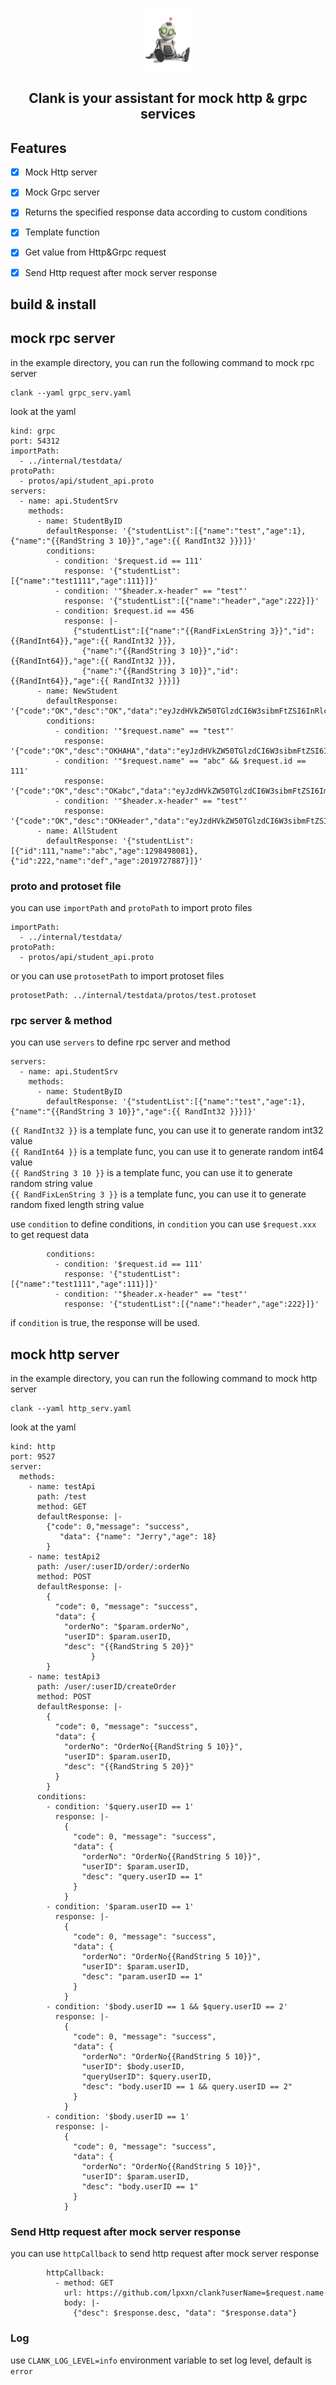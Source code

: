 <p align="center">
  <img src="/clank.png" height="100">
  <h2 align="center">
    Clank is your assistant for mock http & grpc services
  </h2>
</p>

## Features

- [x] Mock Http server 
- [x] Mock Grpc server
- [x] Returns the specified response data according to custom conditions  
- [x] Template function
- [x] Get value from Http&Grpc request
- [x] Send Http request after mock server response  


## build & install


## mock rpc server
in the example directory, you can run the following command to mock rpc server

```
clank --yaml grpc_serv.yaml
```

look at the yaml 
```
kind: grpc
port: 54312
importPath:
  - ../internal/testdata/
protoPath:
  - protos/api/student_api.proto
servers:
  - name: api.StudentSrv
    methods:
      - name: StudentByID
        defaultResponse: '{"studentList":[{"name":"test","age":1},{"name":"{{RandString 3 10}}","age":{{ RandInt32 }}}]}'
        conditions:
          - condition: '$request.id == 111'
            response: '{"studentList":[{"name":"test1111","age":111}]}'
          - condition: '"$header.x-header" == "test"'
            response: '{"studentList":[{"name":"header","age":222}]}'
          - condition: $request.id == 456
            response: |-
              {"studentList":[{"name":"{{RandFixLenString 3}}","id": {{RandInt64}},"age":{{ RandInt32 }}}, 
              	{"name":"{{RandString 3 10}}","id": {{RandInt64}},"age":{{ RandInt32 }}}, 
              	{"name":"{{RandString 3 10}}","id": {{RandInt64}},"age":{{ RandInt32 }}}]}
      - name: NewStudent
        defaultResponse: '{"code":"OK","desc":"OK","data":"eyJzdHVkZW50TGlzdCI6W3sibmFtZSI6InRlc3QiLCJhZ2UiOjF9LHsibmFtZSI6InRlc3QyIiwiYWdlIjoyfV19"}'
        conditions:
          - condition: '"$request.name" == "test"'
            response: '{"code":"OK","desc":"OKHAHA","data":"eyJzdHVkZW50TGlzdCI6W3sibmFtZSI6ImhlaWhlaSIsImFnZSI6MX0seyJuYW1lIjoiaGFoYWhhIiwiYWdlIjo5fV19"}'
          - condition: '"$request.name" == "abc" && $request.id == 111'
            response: '{"code":"OK","desc":"OKabc","data":"eyJzdHVkZW50TGlzdCI6W3sibmFtZSI6ImhlaWhlaSIsImFnZSI6MX0seyJuYW1lIjoiaGFoYWhhIiwiYWdlIjo5fV19"}'
          - condition: '"$header.x-header" == "test"'
            response: '{"code":"OK","desc":"OKHeader","data":"eyJzdHVkZW50TGlzdCI6W3sibmFtZSI6ImhlaWhlaSIsImFnZSI6MX0seyJuYW1lIjoiaGFoYWhhIiwiYWdlIjo5fV19"}'
      - name: AllStudent
        defaultResponse: '{"studentList": [{"id":111,"name":"abc","age":1298498081},{"id":222,"name":"def","age":2019727887}]}'

```

### proto and protoset file
you can use `importPath` and `protoPath` to import proto files
```
importPath:
  - ../internal/testdata/
protoPath:
  - protos/api/student_api.proto
```
or you can use `protosetPath` to import protoset files

```
protosetPath: ../internal/testdata/protos/test.protoset
```

### rpc server & method
you can use `servers` to define rpc server and method
```
servers:
  - name: api.StudentSrv
    methods:
      - name: StudentByID
        defaultResponse: '{"studentList":[{"name":"test","age":1},{"name":"{{RandString 3 10}}","age":{{ RandInt32 }}}]}'
```
`{{ RandInt32 }}` is a template func, you can use it to generate random int32 value    
`{{ RandInt64 }}` is a template func, you can use it to generate random int64 value   
`{{ RandString 3 10 }}` is a template func, you can use it to generate random string value   
`{{ RandFixLenString 3 }}` is a template func, you can use it to generate random fixed length string value    

use `condition` to define conditions, in `condition` you can use `$request.xxx` to get request data

```
        conditions:
          - condition: '$request.id == 111'
            response: '{"studentList":[{"name":"test1111","age":111}]}'
          - condition: '"$header.x-header" == "test"'
            response: '{"studentList":[{"name":"header","age":222}]}'
```
if `condition` is true, the response will be used.


## mock http server

in the example directory, you can run the following command to mock http server

```
clank --yaml http_serv.yaml
```

look at the yaml 
```
kind: http
port: 9527
server:
  methods:
    - name: testApi
      path: /test
      method: GET
      defaultResponse: |-
        {"code": 0,"message": "success",
           "data": {"name": "Jerry","age": 18}
        }
    - name: testApi2
      path: /user/:userID/order/:orderNo
      method: POST
      defaultResponse: |-
        {
          "code": 0, "message": "success",
          "data": {
            "orderNo": "$param.orderNo",
            "userID": $param.userID,
            "desc": "{{RandString 5 20}}"
                  }
        }
    - name: testApi3
      path: /user/:userID/createOrder
      method: POST
      defaultResponse: |-
        {
          "code": 0, "message": "success",
          "data": {
            "orderNo": "OrderNo{{RandString 5 10}}",
            "userID": $param.userID,
            "desc": "{{RandString 5 20}}"
          }
        }
      conditions:
        - condition: '$query.userID == 1'
          response: |-
            {
              "code": 0, "message": "success",
              "data": {
                "orderNo": "OrderNo{{RandString 5 10}}",
                "userID": $param.userID,
                "desc": "query.userID == 1"
              }
            }
        - condition: '$param.userID == 1'
          response: |-
            {
              "code": 0, "message": "success",
              "data": {
                "orderNo": "OrderNo{{RandString 5 10}}",
                "userID": $param.userID,
                "desc": "param.userID == 1"
              }
            }
        - condition: '$body.userID == 1 && $query.userID == 2'
          response: |-
            {
              "code": 0, "message": "success",
              "data": {
                "orderNo": "OrderNo{{RandString 5 10}}",
                "userID": $body.userID,
                "queryUserID": $query.userID,
                "desc": "body.userID == 1 && query.userID == 2"
              }
            }
        - condition: '$body.userID == 1'
          response: |-
            {
              "code": 0, "message": "success",
              "data": {
                "orderNo": "OrderNo{{RandString 5 10}}",
                "userID": $param.userID,
                "desc": "body.userID == 1"
              }
            }
```
### Send Http request after mock server response
you can use  `httpCallback` to send http request after mock server response

```
        httpCallback:
          - method: GET
            url: https://github.com/lpxxn/clank?userName=$request.name
            body: |-
              {"desc": $response.desc, "data": "$response.data"}
```

### Log
use `CLANK_LOG_LEVEL=info` environment variable to set log level, default is `error`